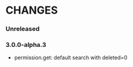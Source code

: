 # CHANGES

### Unreleased

### 3.0.0-alpha.3

- permission.get: default search with deleted=0



[3.0.0-alpha.3]: https://github.com/NicTool/api/releases/tag/3.0.0-alpha.3
